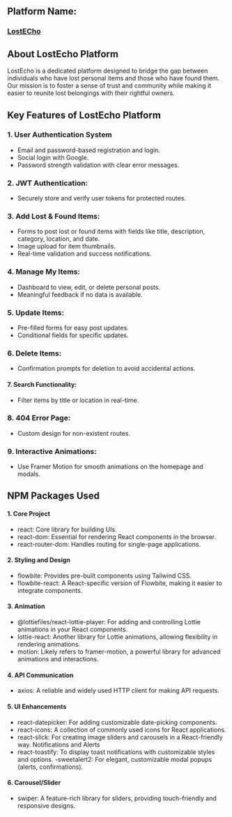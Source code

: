 ## Platform Name:

### **[LostECho](https://lost-echo.netlify.app/ "LostEcho Live Link")**

## About LostEcho Platform

LostEcho is a dedicated platform designed to bridge the gap between individuals who have lost personal items and those who have found them. Our mission is to foster a sense of trust and community while making it easier to reunite lost belongings with their rightful owners.

## Key Features of LostEcho Platform

### 1. User Authentication System

- Email and password-based registration and login.
- Social login with Google.
- Password strength validation with clear error messages.

### 2. JWT Authentication:

- Securely store and verify user tokens for protected routes.

### 3. Add Lost & Found Items:

- Forms to post lost or found items with fields like title, description, category, location, and date.
- Image upload for item thumbnails.
- Real-time validation and success notifications.

### 4. Manage My Items:

- Dashboard to view, edit, or delete personal posts.
- Meaningful feedback if no data is available.

### 5. Update Items:

- Pre-filled forms for easy post updates.
- Conditional fields for specific updates.

### 6. Delete Items:

- Confirmation prompts for deletion to avoid accidental actions.

#### 7. Search Functionality:

- Filter items by title or location in real-time.

### 8. 404 Error Page:

- Custom design for non-existent routes.

### 9. Interactive Animations:

- Use Framer Motion for smooth animations on the homepage and modals.

## NPM Packages Used

#### 1. Core Project

- react: Core library for building UIs.
- react-dom: Essential for rendering React components in the browser.
- react-router-dom: Handles routing for single-page applications.

#### 2. Styling and Design

- flowbite: Provides pre-built components using Tailwind CSS.
- flowbite-react: A React-specific version of Flowbite, making it easier to integrate components.

#### 3. Animation

- @lottiefiles/react-lottie-player: For adding and controlling Lottie animations in your React components.
- lottie-react: Another library for Lottie animations, allowing flexibility in rendering animations.
- motion: Likely refers to framer-motion, a powerful library for advanced animations and interactions.

#### 4. API Communication

- axios: A reliable and widely used HTTP client for making API requests.

#### 5. UI Enhancements

- react-datepicker: For adding customizable date-picking components.
- react-icons: A collection of commonly used icons for React applications.
- react-slick: For creating image sliders and carousels in a React-friendly way.
  Notifications and Alerts
- react-toastify: To display toast notifications with customizable styles and options.
  -sweetalert2: For elegant, customizable modal popups (alerts, confirmations).

#### 6. Carousel/Slider

- swiper: A feature-rich library for sliders, providing touch-friendly and responsive designs.
